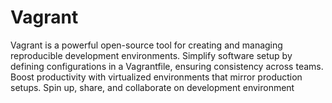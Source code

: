 # Vagrant
Vagrant is a powerful open-source tool for creating and managing reproducible development environments. Simplify software setup by defining configurations in a Vagrantfile, ensuring consistency across teams. Boost productivity with virtualized environments that mirror production setups. Spin up, share, and collaborate on development environment
